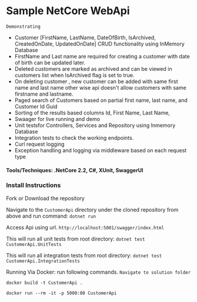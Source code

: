 # Sample NetCore WebApi
`Demonstrating`
* Customer [FirstName, LastName, DateOfBirth, IsArchived, CreatedOnDate, UpdatedOnDate] CRUD functionality using InMemory Database
* FirstName and Last name are required for creating a customer with date of birth can be updated later.
* Deleted customers are marked as archived and can be viewed in customers list when IsArchived flag is set to true.
* On deleting customer , new customer can be added with same first name and last name other wise api doesn't allow customers with same firstname and lastname. 
* Paged search of Customers based on partial first name, last name, and Customer Id Guid
* Sorting of the results based columns Id, First Name, Last Name,  
* Swaager for live running and demo
* Unit testsfor Controllers, Services and Repository using Inmemory Database
* Integration tests to check the working endpoints. 
* Curl request logging
* Exception handling and logging via middleware based on each request type 

#### Tools/Techniques: .NetCore 2.2, C#, XUnit, SwaggerUI

### Install Instructions
Fork or Download the repository

Navigate to the `CustomerApi` directory under the cloned repository from above and run command:
`dotnet run`

Access Api using url.
`http://localhost:5001/swagger/index.html`


This will run all unit tests from root directory:
`dotnet test CustomerApi.UnitTests`


This will run all integration tests from root directory:
`dotnet test CustomerApi.IntegrationTests`


Running Via Docker: run following commands.
`Navigate to solution folder`

`docker build -t CustomerApi .`

`docker run --rm -it -p 5000:80 CustomerApi`




